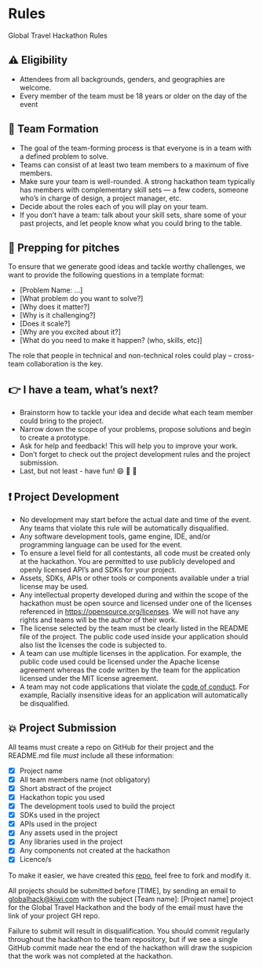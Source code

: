 # Rules
Global Travel Hackathon Rules

## :warning: Eligibility

* Attendees from all backgrounds, genders, and geographies are welcome. 
* Every member of the team must be 18 years or older on the day of the event

## :balloon: Team Formation

* The goal of the team-forming process is that everyone is in a team with a defined problem to solve.
* Teams can consist of at least two team members to a maximum of five members. 
* Make sure your team is well-rounded. A strong hackathon team typically has members with complementary skill sets — a few coders, someone who’s in charge of design, a project manager, etc. 
* Decide about the roles each of you will play on your team.
* If you don’t have a team: talk about your skill sets, share some of your past projects, and let people know what you could bring to the table.

## :pushpin: Prepping for pitches

To ensure that we generate good ideas and tackle worthy challenges, we want to provide the following questions in a template format:
* [Problem Name: …]
* [What problem do you want to solve?]
* [Why does it matter?]
* [Why is it challenging?]
* [Does it scale?]
* [Why are you excited about it?]
* [What do you need to make it happen? (who, skills, etc)]

The role that people in technical and non-technical roles could play – cross-team collaboration is the key.

## :point_right: I have a team, what’s next?

* Brainstorm how to tackle your idea and decide what each team member could bring to the project. 
* Narrow down the scope of your problems, propose solutions and begin to create a prototype. 
* Ask for help and feedback! This will help you to improve your work.  
* Don’t forget to check out the project development rules and the project submission. 
* Last, but not least - have fun! :smile: :tada: :100:

## :exclamation: Project Development

* No development may start before the actual date and time of the event. Any teams that violate this rule will be automatically disqualified.
* Any software development tools, game engine, IDE, and/or programming language can be used for the event.
* To ensure a level field for all contestants, all code must be created only at the hackathon. You are permitted to use publicly developed and openly licensed API’s and SDKs for your project.
* Assets, SDKs, APIs or other tools or components available under a trial license may be used.
* Any intellectual property developed during and within the scope of the hackathon must be open source and licensed under one of the licenses referenced in https://opensource.org/licenses. We will not have any rights and teams will be the author of their work. 
* The license selected by the team must be clearly listed in the README file of the project. The public code used inside your application should also list the licenses the code is subjected to.
* A team can use multiple licenses in the application. For example, the public code used could be licensed under the Apache license agreement whereas the code written by the team for the application licensed under the MIT license agreement.
* A team may not code applications that violate the [code of conduct](https://hack.travel/code-of-conduct/). For example, Racially insensitive ideas for an application will automatically be disqualified.

## :boom: Project Submission

All teams must create a repo on GitHub for their project and the README.md file _must_ include all these information:

- [X] Project name
- [X] All team members name (not obligatory)
- [X] Short abstract of the project
- [X] Hackathon topic you used
- [X] The development tools used to build the project
- [X] SDKs used in the project
- [X] APIs used in the project 
- [X] Any assets used in the project
- [X] Any libraries used in the project
- [X] Any components not created at the hackathon
- [X] Licence/s

To make it easier, we have created this [repo](https://github.com/Global-Travel-Hackathon/GTH-Location-TeamName), feel free to fork and modify it.

All projects should be submitted before [TIME], by sending an email to globalhack@kiwi.com with the subject [Team name]: [Project name] project for the Global Travel Hackathon and the body of the email must have the link of your project GH repo.

Failure to submit will result in disqualification. You should commit regularly throughout the hackathon to the team repository, but if we see a single GitHub commit made near the end of the hackathon will draw the suspicion that the work was not completed at the hackathon.

